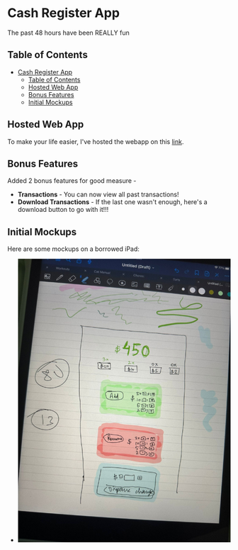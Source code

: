 # Cash Register App

The past 48 hours have been REALLY fun

## Table of Contents
- [Cash Register App](#cash-register-app)
  - [Table of Contents](#table-of-contents)
  - [Hosted Web App](#hosted-web-app)
  - [Bonus Features](#bonus-features)
  - [Initial Mockups](#initial-mockups)

## Hosted Web App
To make your life easier, I've hosted the webapp on this [link](https://readysetgit.github.io/cash-register/).

## Bonus Features
Added 2 bonus features for good measure - 
- **Transactions** - You can now view all past transactions!
- **Download Transactions** - If the last one wasn't enough, here's a download button to go with it!!!


## Initial Mockups
Here are some mockups on a borrowed iPad:
- ![Wireframe 1](./design/initial-design.jpg)



